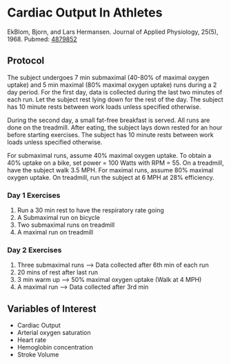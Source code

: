 # Cardiac Output In Athletes
EkBlom, Bjorn, and Lars Hermansen. Journal of Applied Physiology, 25(5), 1968.
Pubmed: [4879852](http://www.ncbi.nlm.nih.gov/pubmed/4879852)

## Protocol
The subject undergoes 7 min submaximal (40-80% of maximal oxygen uptake) and 5 min maximal (80% maximal oxygen uptake) runs during a 2 day period.  For the first day, data is collected during the last two minutes of each run.  Let the subject rest lying down for the rest of the day. The subject has 10 minute rests between work loads unless specified otherwise.

During the second day, a small fat-free breakfast is served.  All runs are done on the treadmill.  After eating, the subject lays down rested for an hour before starting exercises.  The subject has 10 minute rests between work loads unless specified otherwise.  

For submaximal runs, assume 40% maximal oxygen uptake.  To obtain a 40% uptake on a bike, set power = 100 Watts with RPM = 55. On a treadmill, have the subject walk 3.5 MPH. For maximal runs, assume 80% maximal oxygen uptake.  On treadmill, run the subject at 6 MPH at 28% efficiency. 

### Day 1 Exercises
1. Run a 30 min rest to have the respiratory rate going
2. A Submaximal run on bicycle
3. Two submaximal runs on treadmill 
4. A maximal run on treadmill

### Day 2 Exercises
1. Three submaximal runs --> Data collected after 6th min of each run
2. 20 mins of rest after last run
3. 3 min warm up --> 50% maximal oxygen uptake (Walk at 4 MPH)
4. A maximal run --> Data collected after 3rd min


## Variables of Interest
- Cardiac Output
- Arterial oxygen saturation
- Heart rate
- Hemoglobin concentration
- Stroke Volume
